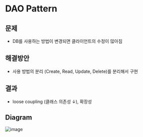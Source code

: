 # DAO Pattern  

## 문제  
- DB를 사용하는 방법이 변경되면 클라이언트의 수정이 많아짐  

## 해결방안  
- 사용 방법의 분리 (Create, Read, Update, Delete)를 분리해서 구현   

## 결과  
- loose coupling (클래스 의존성 ↓), 확장성  

## Diagram  
![image](https://user-images.githubusercontent.com/32921115/101309926-e4342200-3890-11eb-8198-108361b7add5.png)

